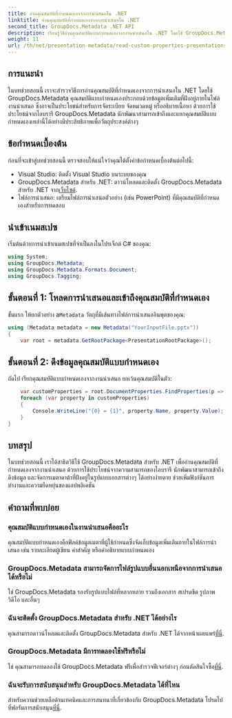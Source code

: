 ```yaml
---
title: อ่านคุณสมบัติที่กำหนดเองจากการนำเสนอใน .NET
linktitle: อ่านคุณสมบัติที่กำหนดเองจากการนำเสนอใน .NET
second_title: GroupDocs.Metadata .NET API
description: เรียนรู้วิธีอ่านคุณสมบัติแบบกำหนดเองจากงานนำเสนอใน .NET โดยใช้ GroupDocs.Metadata เข้าถึงและดึงข้อมูลเมตาอย่างมีประสิทธิภาพ
weight: 11
url: /th/net/presentation-metadata/read-custom-properties-presentations/
---
```

## การแนะนำ
ในบทช่วยสอนนี้ เราจะสำรวจวิธีการอ่านคุณสมบัติที่กำหนดเองจากการนำเสนอใน .NET โดยใช้ GroupDocs.Metadata คุณสมบัติแบบกำหนดเองประกอบด้วยข้อมูลเพิ่มเติมที่ฝังอยู่ภายในไฟล์งานนำเสนอ ซึ่งอาจเป็นประโยชน์สำหรับการจัดระเบียบ จัดหมวดหมู่ หรืออธิบายเนื้อหา ด้วยการใช้ประโยชน์จากไลบรารี GroupDocs.Metadata นักพัฒนาสามารถเข้าถึงและแยกคุณสมบัติแบบกำหนดเองเหล่านี้ได้อย่างมีประสิทธิภาพเพื่อวัตถุประสงค์ต่างๆ
## ข้อกำหนดเบื้องต้น
ก่อนที่จะเข้าสู่บทช่วยสอนนี้ ตรวจสอบให้แน่ใจว่าคุณได้ตั้งค่าข้อกำหนดเบื้องต้นต่อไปนี้:
- Visual Studio: ติดตั้ง Visual Studio บนระบบของคุณ
-  GroupDocs.Metadata สำหรับ .NET: ดาวน์โหลดและติดตั้ง GroupDocs.Metadata สำหรับ .NET จาก[เว็บไซต์](https://releases.groupdocs.com/metadata/net/).
- ไฟล์การนำเสนอ: เตรียมไฟล์การนำเสนอตัวอย่าง (เช่น PowerPoint) ที่มีคุณสมบัติที่กำหนดเองสำหรับการทดสอบ

## นำเข้าเนมสเปซ
เริ่มต้นด้วยการนำเข้าเนมสเปซที่จำเป็นลงในโปรเจ็กต์ C# ของคุณ:
```csharp
using System;
using GroupDocs.Metadata;
using GroupDocs.Metadata.Formats.Document;
using GroupDocs.Tagging;
```
## ขั้นตอนที่ 1: โหลดการนำเสนอและเข้าถึงคุณสมบัติที่กำหนดเอง
 ขั้นแรก ให้ยกตัวอย่าง a`Metadata` วัตถุที่มีเส้นทางไฟล์การนำเสนออินพุตของคุณ:
```csharp
using (Metadata metadata = new Metadata("YourInputFile.pptx"))
{
    var root = metadata.GetRootPackage<PresentationRootPackage>();
```
## ขั้นตอนที่ 2: ดึงข้อมูลคุณสมบัติแบบกำหนดเอง
ถัดไป เรียกคุณสมบัติแบบกำหนดเองจากงานนำเสนอ ยกเว้นคุณสมบัติในตัว:
```csharp
    var customProperties = root.DocumentProperties.FindProperties(p => !p.Tags.Contains(Tags.Document.BuiltIn));
    foreach (var property in customProperties)
    {
        Console.WriteLine("{0} = {1}", property.Name, property.Value);
    }
}
```

## บทสรุป
ในบทช่วยสอนนี้ เราได้สาธิตวิธีใช้ GroupDocs.Metadata สำหรับ .NET เพื่ออ่านคุณสมบัติที่กำหนดเองจากงานนำเสนอ ด้วยการใช้ประโยชน์จากความสามารถของไลบรารี นักพัฒนาสามารถเข้าถึง ดึงข้อมูล และจัดการเมตาดาต้าที่ฝังอยู่ในรูปแบบเอกสารต่างๆ ได้อย่างง่ายดาย ช่วยเพิ่มฟังก์ชันการทำงานและความยืดหยุ่นของแอปพลิเคชัน

## คำถามที่พบบ่อย
### คุณสมบัติแบบกำหนดเองในงานนำเสนอคืออะไร
คุณสมบัติแบบกำหนดเองคือฟิลด์ข้อมูลเมตาที่ผู้ใช้กำหนดซึ่งจัดเก็บข้อมูลเพิ่มเติมภายในไฟล์การนำเสนอ เช่น รายละเอียดผู้เขียน คำสำคัญ หรือคำอธิบายแบบกำหนดเอง
### GroupDocs.Metadata สามารถจัดการไฟล์รูปแบบอื่นนอกเหนือจากการนำเสนอได้หรือไม่
ใช่ GroupDocs.Metadata รองรับรูปแบบไฟล์ที่หลากหลาย รวมถึงเอกสาร สเปรดชีต รูปภาพ วิดีโอ และอื่นๆ
### ฉันจะติดตั้ง GroupDocs.Metadata สำหรับ .NET ได้อย่างไร
 คุณสามารถดาวน์โหลดและติดตั้ง GroupDocs.Metadata สำหรับ .NET ได้จากหน้าเผยแพร่[ที่นี่](https://releases.groupdocs.com/metadata/net/).
### GroupDocs.Metadata มีการทดลองใช้ฟรีหรือไม่
 ใช่ คุณสามารถทดลองใช้ GroupDocs.Metadata ฟรีเพื่อสำรวจฟีเจอร์ต่างๆ ก่อนตัดสินใจซื้อ[ที่นี่](https://releases.groupdocs.com/).
### ฉันจะรับการสนับสนุนสำหรับ GroupDocs.Metadata ได้ที่ไหน
 สำหรับความช่วยเหลือด้านเทคนิคและการสนทนาที่เกี่ยวข้องกับ GroupDocs.Metadata โปรดไปที่ฟอรัมการสนับสนุน[ที่นี่](https://forum.groupdocs.com/c/metadata/14).